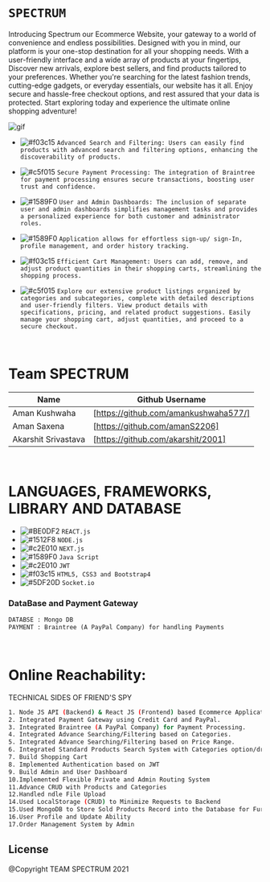 
# ``` SPECTRUM ```

Introducing Spectrum our Ecommerce Website, your gateway to a world of convenience and endless possibilities. Designed with you in mind, our platform is your one-stop destination for all your shopping needs. With a user-friendly interface and a wide array of products at your fingertips, Discover new arrivals, explore best sellers, and find products tailored to your preferences. Whether you're searching for the latest fashion trends, cutting-edge gadgets, or everyday essentials, our website has it all. Enjoy secure and hassle-free checkout options, and rest assured that your data is protected. Start exploring today and experience the ultimate online shopping adventure!

![gif](https://user-images.githubusercontent.com/53748350/116215331-3654e180-a765-11eb-8e6f-6d897e319a55.gif)



   - ![#f03c15](https://via.placeholder.com/15/f03c15/000000?text=+) `Advanced Search and Filtering: Users can easily find products with advanced search and filtering options, enhancing the discoverability of products.`

  -  ![#c5f015](https://via.placeholder.com/15/c5f015/000000?text=+) `Secure Payment Processing: The integration of Braintree for payment processing ensures secure transactions, boosting user trust and confidence.`
  - ![#1589F0](https://via.placeholder.com/15/1589F0/000000?text=+) `User and Admin Dashboards: The inclusion of separate user and admin dashboards simplifies management tasks and provides a personalized experience for both customer and administrator roles.`
  - ![#1589F0](https://via.placeholder.com/15/1589F0/000000?text=+) `Application allows for effortless sign-up/ sign-In, profile management, and order history tracking.`
  - ![#f03c15](https://via.placeholder.com/15/f03c15/000000?text=+) `Efficient Cart Management: Users can add, remove, and adjust product quantities in their shopping carts, streamlining the shopping process.`

 -  ![#c5f015](https://via.placeholder.com/15/c5f015/000000?text=+) `Explore our extensive product listings organized by categories and subcategories, complete with detailed descriptions and user-friendly filters. View product details with specifications, pricing, and related product suggestions. Easily manage your shopping cart, adjust quantities, and proceed to a secure checkout.`



<br>
 
# Team SPECTRUM
| Name | Github Username | 
| ------ | ------ |
| Aman Kushwaha | [https://github.com/amankushwaha577/]  |
| Aman Saxena | [https://github.com/amanS2206] |
| Akarshit Srivastava | [https://github.com/akarshit/2001] |

 

<br>

# LANGUAGES, FRAMEWORKS, LIBRARY AND DATABASE

- ![#BE0DF2](https://via.placeholder.com/15/1589F0/000000?text=+) `REACT.js`
- ![#1512F8](https://via.placeholder.com/15/1589F0/000000?text=+) `NODE.js`
- ![#c2E010](https://via.placeholder.com/15/c5f015/000000?text=+) `NEXT.js`
- ![#1589F0](https://via.placeholder.com/15/1589F0/000000?text=+) `Java Script`
- ![#c2E010](https://via.placeholder.com/15/c5f015/000000?text=+) `JWT`
- ![#f03c15](https://via.placeholder.com/15/f03c15/000000?text=+) `HTML5, CSS3 and Bootstrap4`
- ![#5DF20D](https://via.placeholder.com/15/f03c15/000000?text=+) `Socket.io`


### DataBase and Payment Gateway
```diff
DATABSE : Mongo DB
PAYMENT : Braintree (A PayPal Company) for handling Payments
```

<br>

# Online Reachability:

TECHNICAL SIDES OF FRIEND'S SPY
```sh
1. Node JS API (Backend) & React JS (Frontend) based Ecommerce Application
2. Integrated Payment Gateway using Credit Card and PayPal.
3. Integrated Braintree (A PayPal Company) for Payment Processing.
4. Integrated Advance Searching/Filtering based on Categories.
5. Integrated Advance Searching/Filtering based on Price Range.
6. Integrated Standard Products Search System with Categories option/dropdown.
7. Build Shopping Cart
8. Implemented Authentication based on JWT
9. Build Admin and User Dashboard
10.Implemented Flexible Private and Admin Routing System
11.Advance CRUD with Products and Categories
12.Handled ndle File Upload
14.Used LocalStorage (CRUD) to Minimize Requests to Backend
15.Used MongoDB to Store Sold Products Record into the Database for Further Processing
16.User Profile and Update Ability
17.Order Management System by Admin

```

License
----
@Copyright TEAM SPECTRUM  2021

 
